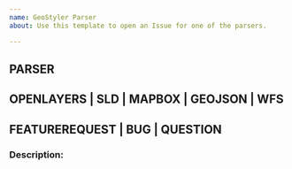 ```yaml
---
name: GeoStyler Parser
about: Use this template to open an Issue for one of the parsers.

---
```


## PARSER
<!-- Please choose the parser this issue is related to -->
## OPENLAYERS | SLD | MAPBOX | GEOJSON | WFS

<!-- Please choose one of the categories -->
## FEATUREREQUEST | BUG | QUESTION

### Description:
<!-- Please describe what this Issue is about. If it is a bugreport please make sure to provide enough information to reproduce the bug. A fiddle/codesandbox/… is very helpful -->

<!--- CHECKLIST
Code example added?
Would a screenshot be helpful?
Do you want to mention someone?
-->
